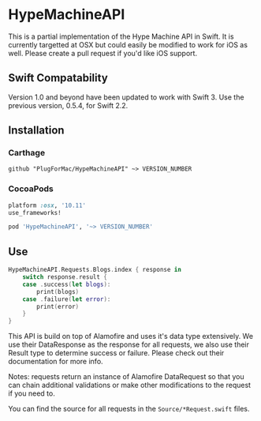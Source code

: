 # HypeMachineAPI

This is a partial implementation of the Hype Machine API in Swift. It is currently targetted at OSX but could easily be modified to work for iOS as well. Please create a pull request if you'd like iOS support.

## Swift Compatability

Version 1.0 and beyond have been updated to work with Swift 3. Use the previous version, 0.5.4, for Swift 2.2. 

## Installation

### Carthage

```ogdl
github "PlugForMac/HypeMachineAPI" ~> VERSION_NUMBER
```

### CocoaPods

```ruby
platform :osx, '10.11'
use_frameworks!

pod 'HypeMachineAPI', '~> VERSION_NUMBER'
```

## Use

```swift
HypeMachineAPI.Requests.Blogs.index { response in
    switch response.result {
    case .success(let blogs):
        print(blogs)
    case .failure(let error):
        print(error)
    }
}
```

This API is build on top of Alamofire and uses it's data type extensively. We use their DataResponse as the response for all requests, we also use their Result type to determine success or failure. Please check out their documentation for more info.

Notes: requests return an instance of Alamofire DataRequest so that you can chain additional validations or make other modifications to the request if you need to.

You can find the source for all requests in the `Source/*Request.swift` files.
